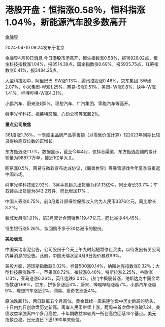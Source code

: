 # 港股开盘：恒指涨0.58％，恒科指涨1.04％，新能源汽车股多数高开

[](https://news.qq.com/omn/author/8QMd3Hpa7YEbuj7f)

[金融界](https://news.qq.com/omn/author/8QMd3Hpa7YEbuj7f)

2024-04-10 09:24发布于北京

金融界4月10日消息
今日港股市场高开，恒生指数涨0.58%，报16926.02点，恒生科技指数涨1.04%，报3514.39点，国企指数涨0.69%，报5935.75点，红筹指数涨0.41%，报3484.25点。

大型科技股中，阿里巴巴-SW涨1.13%，腾讯控股涨0.46%，京东集团-SW涨2.07%，小米集团-W涨1.25%，网易-S涨0.51%，美团-
W涨0.8%，快手-W涨1.41%，哔哩哔哩-W涨4.31%。

小鹏汽车、蔚来涨超5%，理想汽车、广汽集团、零跑汽车等高开。

舜宇光学科技、福莱特玻璃、心动公司等涨超2%。

**重点公司聚焦**

361度涨1.76%，一季度主品牌产品零售额（以零售价值计算）较2023年同期比较录得约高双位数的正增长。

东方甄选涨1.17%，数据显示，截至今年4月，仅抖音渠道，东方甄选店铺的累计销量为9887.7万单，接近1亿单大关。

网易涨0.5%，网易与微软宣布达成协议，《魔兽世界》等暴雪游戏今年夏季将重返中国市场。

舜宇光学科技涨2.92%，3月手机镜头出货量为约1.13亿件，同比增长33.7%；车载镜头出货量为843.2万件，同比增加17%；

中国人寿涨0.75%，前3月累计原保险保费收入约为人民币3376亿元，同比增长3.2%。

新城发展涨1.01%，前3月累计合同销售119.47亿元，同比减少44.45%。

恒生银行涨5.26%，拟回购不多于30亿港币的股份。

**美股表现**

中国天瑞水泥公告，公司股份于今天上午九时起短暂停止买卖，以待发出有关公司内幕消息的公告。此前，中国天瑞水泥4月9日股价暴跌99%。

美股方面，道琼斯指数跌0.02%，标普500涨0.14%，纳斯达克指数涨0.32%；大型科技股涨跌不一，苹果涨0.72%，微软涨0.40%，特斯拉涨2.25%，谷歌涨1.13%，亚马逊涨0.26%，英伟达跌2.04%。热门中概股普涨，纳斯达克中国金龙指数涨1.68%，京东、拼多多涨近3%，蔚来、哔哩哔哩涨超7%，小鹏汽车涨超9%，理想汽车涨近2%，网易、爱奇艺涨近4%。

原油跌超1%，两日跌离五个月高位。黄金延续一周来连创盘中历史新高的势头，十日内九日创收盘历史新高。离岸人民币继续上涨，两周来首次盘中涨破7.24。美债收益率脱离四个多月高位，十年期收益率较周一所创高位回落10个基点。美元指数企稳。日元连日下逼1990年来低位。

